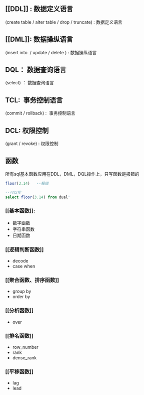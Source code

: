 ## [[DDL]] : 数据定义语言
(create table / alter table / drop / truncate) : 数据定义语言

## [[DML]]: 数据操纵语言
(insert into  / update / delete ) : 数据操纵语言

## DQL： 数据查询语言
(select) ： 数据查询语言

## TCL:  事务控制语言
(commit / rollback) :  事务控制语言

## DCL: 权限控制
(grant / revoke) : 权限控制


## 函数
所有sql基本函数应用在DDL，DML，DQL操作上，只写函数是报错的
```sql
floor(3.14)   --报错

--可以写
select floor(3.14) from dual'

```
### [[基本函数]]:
- 数字函数
- 字符串函数
- 日期函数
### [[逻辑判断函数]]
- decode
- case when
### [[聚合函数、排序函数]]
- group by
- order by
### [[分析函数]]
- over
### [[排名函数]]
- row_number
- rank
- dense_rank
### [[平移函数]]
- lag
- lead